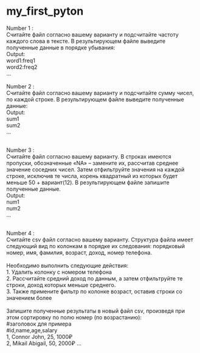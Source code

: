 # my_first_pyton

Number 1 :<br/>
    Считайте файл согласно вашему варианту и подсчитайте частоту каждого слова в тексте. В результирующем файле выведите полученные данные в порядке убывания:<br/>
    Output:<br/>
        word1:freq1<br/>
        word2:freq2<br/>
        ...<br/><br/>
Number 2 :<br/>
    Считайте файл согласно вашему варианту и подсчитайте сумму чисел, по каждой строке. В результирующем файле выведите полученные данные:<br/>
    Output:<br/>
        sum1<br/>
        sum2<br/>
        ...<br/><br/>

Number 3 :<br/>
    Считайте файл согласно вашему варианту. В строках имеются пропуски, обозначенные «NA» – замените их, рассчитав среднее значение соседних чисел. Затем отфильтруйте значения на каждой строке, исключив те числа, корень квадратный из которых будет меньше 50 + вариант(12). В результирующем файле запишите полученные данные.<br/>
    Output:<br/>
        num1<br/>
        num2<br/>
        ...<br/><br/>

Number 4 :<br/>
    Считайте csv файл согласно вашему варианту. Структура файла имеет следующий вид по колонкам в порядке их следования: порядковый номер, имя, фамилия, возраст, доход, номер телефона.<br/><br/>
    Необходимо выполнить следующие действия:<br/>
    1. Удалить колонку с номером телефона<br/>
    2. Рассчитайте средний доход по данным, а затем отфильтруйте те строки, доход которых меньше среднего.<br/>
    3. Также примените фильтр по колонке возраст, оставив строки со значением более<br/><br/>
    Запишите полученные результаты в новый файл csv, произведя при этом сортировку по полю номер (по возрастанию):<br/>
    #заголовок для примера<br/>
    #id,name,age,salary<br/>
    1, Connor John, 25, 1000₽<br/>
    2, Mikail Abigail, 50, 2000₽
    ...<br/><br/>

